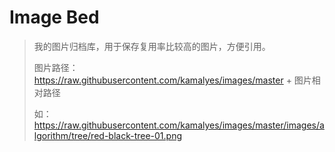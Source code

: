 # Image Bed

> 我的图片归档库，用于保存复用率比较高的图片，方便引用。
>
> 图片路径：https://raw.githubusercontent.com/kamalyes/images/master + 图片相对路径
>
> 如：https://raw.githubusercontent.com/kamalyes/images/master/images/algorithm/tree/red-black-tree-01.png
